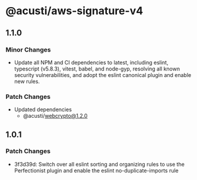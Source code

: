 # @acusti/aws-signature-v4

## 1.1.0

### Minor Changes

- Update all NPM and CI dependencies to latest, including eslint,
  typescript (v5.8.3), vitest, babel, and node-gyp, resolving all known
  security vulnerabilities, and adopt the eslint canonical plugin and
  enable new rules.

### Patch Changes

- Updated dependencies
    - @acusti/webcrypto@1.2.0

## 1.0.1

### Patch Changes

- 3f3d39d: Switch over all eslint sorting and organizing rules to use the
  Perfectionist plugin and enable the eslint no-duplicate-imports rule
